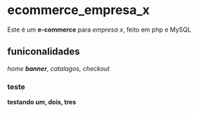 # ecommerce_empresa_x
Este é um **e-commerce** para *empresa x*, feito em php e MySQL

## funiconalidades 

_home **banner**, catalagos, checkout_

### teste

__testando _um_, dois, tres__